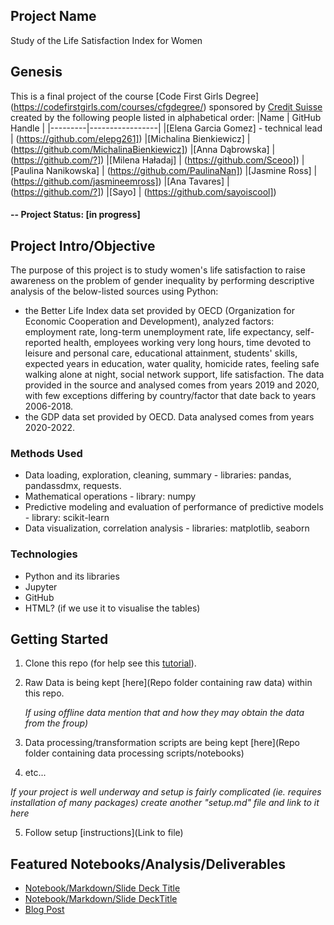 ## Project Name
Study of the Life Satisfaction Index for Women

## Genesis
This is a final project of the course [Code First Girls Degree] (https://codefirstgirls.com/courses/cfgdegree/) sponsored by [Credit Suisse](https://www.credit-suisse.com/) created by the following people listed in alphabetical order:
|Name     |  GitHub Handle   | 
|---------|-----------------|
|[Elena Garcia Gomez] - technical lead | (https://github.com/elepg261])
|[Michalina Bienkiewicz] | (https://github.com/MichalinaBienkiewicz])
|[Anna Dąbrowska] | (https://github.com/?])
|[Milena Haładaj] | (https://github.com/Sceoo])
|[Paulina Nanikowska] | (https://github.com/PaulinaNan])
|[Jasmine Ross] | (https://github.com/jasmineemross])
|[Ana Tavares] | (https://github.com/?])
|[Sayo] | (https://github.com/sayoiscool])

#### -- Project Status: [in progress]

## Project Intro/Objective
The purpose of this project is to study women's life satisfaction to raise awareness on the problem of gender inequality by performing descriptive analysis of the below-listed sources using Python:
- the Better Life Index data set provided by OECD (Organization for Economic Cooperation and Development), analyzed factors: employment rate, long-term unemployment rate, life expectancy, self-reported health, employees working very long hours, time devoted to leisure and personal care, educational attainment, students' skills, expected years in education, water quality, homicide rates, feeling safe walking alone at night, social network support, life satisfaction. The data provided in the source and analysed comes from years 2019 and 2020, with few exceptions differing by country/factor that date back to years 2006-2018. 
- the GDP data set provided by OECD. Data analysed comes from years 2020-2022.

### Methods Used
* Data loading, exploration, cleaning, summary - libraries: pandas, pandassdmx, requests.
* Mathematical operations - library: numpy
* Predictive modeling and evaluation of performance of predictive models - library: scikit-learn
* Data visualization, correlation analysis - libraries: matplotlib, seaborn

### Technologies
* Python and its libraries
* Jupyter
* GitHub
* HTML? (if we use it to visualise the tables)

## Getting Started
1. Clone this repo (for help see this [tutorial](https://help.github.com/articles/cloning-a-repository/)).
2. Raw Data is being kept [here](Repo folder containing raw data) within this repo.

    *If using offline data mention that and how they may obtain the data from the froup)*
    
3. Data processing/transformation scripts are being kept [here](Repo folder containing data processing scripts/notebooks)
4. etc...

*If your project is well underway and setup is fairly complicated (ie. requires installation of many packages) create another "setup.md" file and link to it here*  

5. Follow setup [instructions](Link to file)

## Featured Notebooks/Analysis/Deliverables
* [Notebook/Markdown/Slide Deck Title](link)
* [Notebook/Markdown/Slide DeckTitle](link)
* [Blog Post](link)


